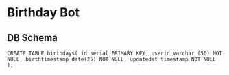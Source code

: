 # Birthday Bot



## DB Schema
``CREATE TABLE birthdays(
    id serial PRIMARY KEY,
    userid varchar (50) NOT NULL,
    birthtimestamp date(25) NOT NULL,
    updatedat timestamp NOT NULL
);``